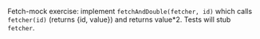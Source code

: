 Fetch-mock exercise: implement `fetchAndDouble(fetcher, id)` which calls `fetcher(id)` (returns {id, value}) and returns value*2. Tests will stub `fetcher`.
